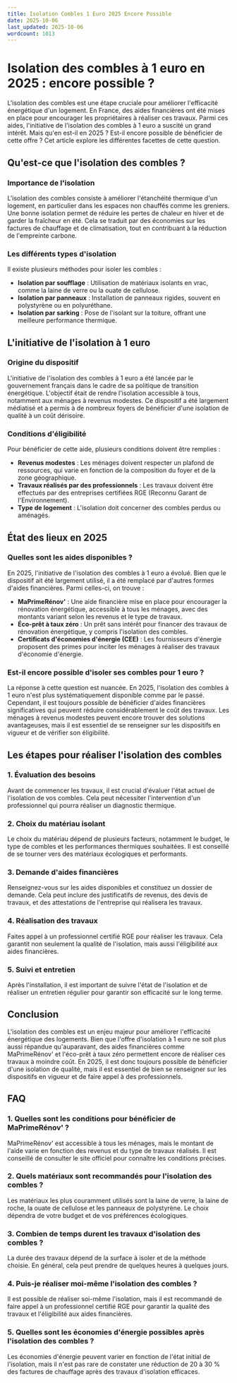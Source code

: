 ```yaml
---
title: Isolation Combles 1 Euro 2025 Encore Possible
date: 2025-10-06
last_updated: 2025-10-06
wordcount: 1013
---
```


# Isolation des combles à 1 euro en 2025 : encore possible ?

L'isolation des combles est une étape cruciale pour améliorer l'efficacité énergétique d'un logement. En France, des aides financières ont été mises en place pour encourager les propriétaires à réaliser ces travaux. Parmi ces aides, l'initiative de l'isolation des combles à 1 euro a suscité un grand intérêt. Mais qu'en est-il en 2025 ? Est-il encore possible de bénéficier de cette offre ? Cet article explore les différentes facettes de cette question.

## Qu'est-ce que l'isolation des combles ?

### Importance de l'isolation

L'isolation des combles consiste à améliorer l'étanchéité thermique d'un logement, en particulier dans les espaces non chauffés comme les greniers. Une bonne isolation permet de réduire les pertes de chaleur en hiver et de garder la fraîcheur en été. Cela se traduit par des économies sur les factures de chauffage et de climatisation, tout en contribuant à la réduction de l'empreinte carbone.

### Les différents types d'isolation

Il existe plusieurs méthodes pour isoler les combles :

- **Isolation par soufflage** : Utilisation de matériaux isolants en vrac, comme la laine de verre ou la ouate de cellulose.
- **Isolation par panneaux** : Installation de panneaux rigides, souvent en polystyrène ou en polyuréthane.
- **Isolation par sarking** : Pose de l'isolant sur la toiture, offrant une meilleure performance thermique.

## L'initiative de l'isolation à 1 euro

### Origine du dispositif

L'initiative de l'isolation des combles à 1 euro a été lancée par le gouvernement français dans le cadre de sa politique de transition énergétique. L'objectif était de rendre l'isolation accessible à tous, notamment aux ménages à revenus modestes. Ce dispositif a été largement médiatisé et a permis à de nombreux foyers de bénéficier d'une isolation de qualité à un coût dérisoire.

### Conditions d'éligibilité

Pour bénéficier de cette aide, plusieurs conditions doivent être remplies :

- **Revenus modestes** : Les ménages doivent respecter un plafond de ressources, qui varie en fonction de la composition du foyer et de la zone géographique.
- **Travaux réalisés par des professionnels** : Les travaux doivent être effectués par des entreprises certifiées RGE (Reconnu Garant de l'Environnement).
- **Type de logement** : L'isolation doit concerner des combles perdus ou aménagés.

## État des lieux en 2025

### Quelles sont les aides disponibles ?

En 2025, l'initiative de l'isolation des combles à 1 euro a évolué. Bien que le dispositif ait été largement utilisé, il a été remplacé par d'autres formes d'aides financières. Parmi celles-ci, on trouve :

- **MaPrimeRénov'** : Une aide financière mise en place pour encourager la rénovation énergétique, accessible à tous les ménages, avec des montants variant selon les revenus et le type de travaux.
- **Éco-prêt à taux zéro** : Un prêt sans intérêt pour financer des travaux de rénovation énergétique, y compris l'isolation des combles.
- **Certificats d'économies d'énergie (CEE)** : Les fournisseurs d'énergie proposent des primes pour inciter les ménages à réaliser des travaux d'économie d'énergie.

### Est-il encore possible d'isoler ses combles pour 1 euro ?

La réponse à cette question est nuancée. En 2025, l'isolation des combles à 1 euro n'est plus systématiquement disponible comme par le passé. Cependant, il est toujours possible de bénéficier d'aides financières significatives qui peuvent réduire considérablement le coût des travaux. Les ménages à revenus modestes peuvent encore trouver des solutions avantageuses, mais il est essentiel de se renseigner sur les dispositifs en vigueur et de vérifier son éligibilité.

## Les étapes pour réaliser l'isolation des combles

### 1. Évaluation des besoins

Avant de commencer les travaux, il est crucial d'évaluer l'état actuel de l'isolation de vos combles. Cela peut nécessiter l'intervention d'un professionnel qui pourra réaliser un diagnostic thermique.

### 2. Choix du matériau isolant

Le choix du matériau dépend de plusieurs facteurs, notamment le budget, le type de combles et les performances thermiques souhaitées. Il est conseillé de se tourner vers des matériaux écologiques et performants.

### 3. Demande d'aides financières

Renseignez-vous sur les aides disponibles et constituez un dossier de demande. Cela peut inclure des justificatifs de revenus, des devis de travaux, et des attestations de l'entreprise qui réalisera les travaux.

### 4. Réalisation des travaux

Faites appel à un professionnel certifié RGE pour réaliser les travaux. Cela garantit non seulement la qualité de l'isolation, mais aussi l'éligibilité aux aides financières.

### 5. Suivi et entretien

Après l'installation, il est important de suivre l'état de l'isolation et de réaliser un entretien régulier pour garantir son efficacité sur le long terme.

## Conclusion

L'isolation des combles est un enjeu majeur pour améliorer l'efficacité énergétique des logements. Bien que l'offre d'isolation à 1 euro ne soit plus aussi répandue qu'auparavant, des aides financières comme MaPrimeRénov' et l'éco-prêt à taux zéro permettent encore de réaliser ces travaux à moindre coût. En 2025, il est donc toujours possible de bénéficier d'une isolation de qualité, mais il est essentiel de bien se renseigner sur les dispositifs en vigueur et de faire appel à des professionnels.

## FAQ

### 1. Quelles sont les conditions pour bénéficier de MaPrimeRénov' ?

MaPrimeRénov' est accessible à tous les ménages, mais le montant de l'aide varie en fonction des revenus et du type de travaux réalisés. Il est conseillé de consulter le site officiel pour connaître les conditions précises.

### 2. Quels matériaux sont recommandés pour l'isolation des combles ?

Les matériaux les plus couramment utilisés sont la laine de verre, la laine de roche, la ouate de cellulose et les panneaux de polystyrène. Le choix dépendra de votre budget et de vos préférences écologiques.

### 3. Combien de temps durent les travaux d'isolation des combles ?

La durée des travaux dépend de la surface à isoler et de la méthode choisie. En général, cela peut prendre de quelques heures à quelques jours.

### 4. Puis-je réaliser moi-même l'isolation des combles ?

Il est possible de réaliser soi-même l'isolation, mais il est recommandé de faire appel à un professionnel certifié RGE pour garantir la qualité des travaux et l'éligibilité aux aides financières.

### 5. Quelles sont les économies d'énergie possibles après l'isolation des combles ?

Les économies d'énergie peuvent varier en fonction de l'état initial de l'isolation, mais il n'est pas rare de constater une réduction de 20 à 30 % des factures de chauffage après des travaux d'isolation efficaces.